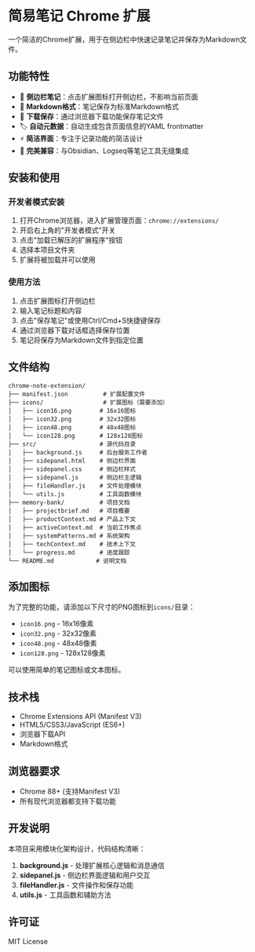 # 简易笔记 Chrome 扩展

一个简洁的Chrome扩展，用于在侧边栏中快速记录笔记并保存为Markdown文件。

## 功能特性

- 🎯 **侧边栏笔记**：点击扩展图标打开侧边栏，不影响当前页面
- 📝 **Markdown格式**：笔记保存为标准Markdown格式
- 💾 **下载保存**：通过浏览器下载功能保存笔记文件
- 🏷️ **自动元数据**：自动生成包含页面信息的YAML frontmatter
- ⚡ **简洁界面**：专注于记录功能的简洁设计
- 🔗 **完美兼容**：与Obsidian、Logseq等笔记工具无缝集成

## 安装和使用

### 开发者模式安装

1. 打开Chrome浏览器，进入扩展管理页面：`chrome://extensions/`
2. 开启右上角的"开发者模式"开关
3. 点击"加载已解压的扩展程序"按钮
4. 选择本项目文件夹
5. 扩展将被加载并可以使用

### 使用方法

1. 点击扩展图标打开侧边栏
2. 输入笔记标题和内容
3. 点击"保存笔记"或使用Ctrl/Cmd+S快捷键保存
4. 通过浏览器下载对话框选择保存位置
5. 笔记将保存为Markdown文件到指定位置

## 文件结构

```
chrome-note-extension/
├── manifest.json          # 扩展配置文件
├── icons/                 # 扩展图标（需要添加）
│   ├── icon16.png        # 16x16图标
│   ├── icon32.png        # 32x32图标
│   ├── icon48.png        # 48x48图标
│   └── icon128.png       # 128x128图标
├── src/                  # 源代码目录
│   ├── background.js     # 后台服务工作者
│   ├── sidepanel.html    # 侧边栏界面
│   ├── sidepanel.css     # 侧边栏样式
│   ├── sidepanel.js      # 侧边栏主逻辑
│   ├── fileHandler.js    # 文件处理模块
│   └── utils.js          # 工具函数模块
├── memory-bank/          # 项目文档
│   ├── projectbrief.md   # 项目概要
│   ├── productContext.md # 产品上下文
│   ├── activeContext.md  # 当前工作焦点
│   ├── systemPatterns.md # 系统架构
│   ├── techContext.md    # 技术上下文
│   └── progress.md       # 进度跟踪
└── README.md            # 说明文档
```

## 添加图标

为了完整的功能，请添加以下尺寸的PNG图标到`icons/`目录：

- `icon16.png` - 16x16像素
- `icon32.png` - 32x32像素  
- `icon48.png` - 48x48像素
- `icon128.png` - 128x128像素

可以使用简单的笔记图标或文本图标。

## 技术栈

- Chrome Extensions API (Manifest V3)
- HTML5/CSS3/JavaScript (ES6+)
- 浏览器下载API
- Markdown格式

## 浏览器要求

- Chrome 88+ (支持Manifest V3)
- 所有现代浏览器都支持下载功能

## 开发说明

本项目采用模块化架构设计，代码结构清晰：

1. **background.js** - 处理扩展核心逻辑和消息通信
2. **sidepanel.js** - 侧边栏界面逻辑和用户交互
3. **fileHandler.js** - 文件操作和保存功能
4. **utils.js** - 工具函数和辅助方法

## 许可证

MIT License
